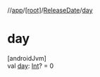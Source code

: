 //[app](../../../index.md)/[[root]](../index.md)/[ReleaseDate](index.md)/[day](day.md)

# day

[androidJvm]\
val [day](day.md): [Int](https://kotlinlang.org/api/latest/jvm/stdlib/kotlin/-int/index.html)? = 0
